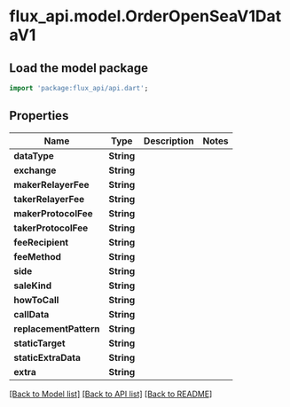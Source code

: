 # flux_api.model.OrderOpenSeaV1DataV1

## Load the model package
```dart
import 'package:flux_api/api.dart';
```

## Properties
Name | Type | Description | Notes
------------ | ------------- | ------------- | -------------
**dataType** | **String** |  | 
**exchange** | **String** |  | 
**makerRelayerFee** | **String** |  | 
**takerRelayerFee** | **String** |  | 
**makerProtocolFee** | **String** |  | 
**takerProtocolFee** | **String** |  | 
**feeRecipient** | **String** |  | 
**feeMethod** | **String** |  | 
**side** | **String** |  | 
**saleKind** | **String** |  | 
**howToCall** | **String** |  | 
**callData** | **String** |  | 
**replacementPattern** | **String** |  | 
**staticTarget** | **String** |  | 
**staticExtraData** | **String** |  | 
**extra** | **String** |  | 

[[Back to Model list]](../README.md#documentation-for-models) [[Back to API list]](../README.md#documentation-for-api-endpoints) [[Back to README]](../README.md)


